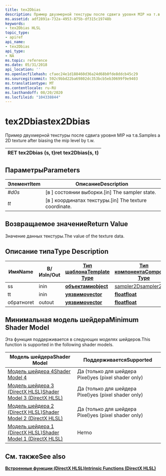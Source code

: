```yaml
---
title: tex2Dbias
description: Пример двухмерной текстуры после сдвига уровня MIP на т.в.
ms.assetid: adf2891a-732a-4953-875b-df315c19748b
keywords:
- tex2Dbias HLSL
topic_type:
- apiref
api_name:
- tex2Dbias
api_type:
- NA
ms.topic: reference
ms.date: 05/31/2018
api_location: ''
ms.openlocfilehash: cfaec24e1d188460d36a24d68b0fde8ddcb45c29
ms.sourcegitcommit: 592c9bbd22ba69802dc353bcb5eb30699f9e9403
ms.translationtype: MT
ms.contentlocale: ru-RU
ms.lasthandoff: 08/20/2020
ms.locfileid: "104338844"
---
```

# <a name="tex2dbias"></a><span data-ttu-id="29d9e-104">tex2Dbias</span><span class="sxs-lookup"><span data-stu-id="29d9e-104">tex2Dbias</span></span>

<span data-ttu-id="29d9e-105">Пример двухмерной текстуры после сдвига уровня MIP на т.в.</span><span class="sxs-lookup"><span data-stu-id="29d9e-105">Samples a 2D texture after biasing the mip level by t.w.</span></span>



| <span data-ttu-id="29d9e-106">RET tex2Dbias (s, t)</span><span class="sxs-lookup"><span data-stu-id="29d9e-106">ret tex2Dbias(s, t)</span></span> |
|---------------------|



 

## <a name="parameters"></a><span data-ttu-id="29d9e-107">Параметры</span><span class="sxs-lookup"><span data-stu-id="29d9e-107">Parameters</span></span>



| <span data-ttu-id="29d9e-108">Элемент</span><span class="sxs-lookup"><span data-stu-id="29d9e-108">Item</span></span>                                                   | <span data-ttu-id="29d9e-109">Описание</span><span class="sxs-lookup"><span data-stu-id="29d9e-109">Description</span></span>                               |
|--------------------------------------------------------|-------------------------------------------|
| <span data-ttu-id="29d9e-110"><span id="s"></span><span id="S"></span>*#d0*</span><span class="sxs-lookup"><span data-stu-id="29d9e-110"><span id="s"></span><span id="S"></span>*s*</span></span><br/> | <span data-ttu-id="29d9e-111">\[в \] состоянии выборки.</span><span class="sxs-lookup"><span data-stu-id="29d9e-111">\[in\] The sampler state.</span></span><br/>      |
| <span data-ttu-id="29d9e-112"><span id="t"></span><span id="T"></span>*t*</span><span class="sxs-lookup"><span data-stu-id="29d9e-112"><span id="t"></span><span id="T"></span>*t*</span></span><br/> | <span data-ttu-id="29d9e-113">\[в \] координатах текстуры.</span><span class="sxs-lookup"><span data-stu-id="29d9e-113">\[in\] The texture coordinate.</span></span><br/> |



 

## <a name="return-value"></a><span data-ttu-id="29d9e-114">Возвращаемое значение</span><span class="sxs-lookup"><span data-stu-id="29d9e-114">Return Value</span></span>

<span data-ttu-id="29d9e-115">Значение данных текстуры.</span><span class="sxs-lookup"><span data-stu-id="29d9e-115">The value of the texture data.</span></span>

## <a name="type-description"></a><span data-ttu-id="29d9e-116">Описание типа</span><span class="sxs-lookup"><span data-stu-id="29d9e-116">Type Description</span></span>



| <span data-ttu-id="29d9e-117">Имя</span><span class="sxs-lookup"><span data-stu-id="29d9e-117">Name</span></span> | <span data-ttu-id="29d9e-118">В/Из</span><span class="sxs-lookup"><span data-stu-id="29d9e-118">In/Out</span></span> | [<span data-ttu-id="29d9e-119">**Тип шаблона**</span><span class="sxs-lookup"><span data-stu-id="29d9e-119">**Template Type**</span></span>](dx-graphics-hlsl-intrinsic-functions.md)                       | [<span data-ttu-id="29d9e-120">**Тип компонента**</span><span class="sxs-lookup"><span data-stu-id="29d9e-120">**Component Type**</span></span>](dx-graphics-hlsl-intrinsic-functions.md) | <span data-ttu-id="29d9e-121">Размер</span><span class="sxs-lookup"><span data-stu-id="29d9e-121">Size</span></span> |
|------|--------|-------------------------------------------------------------------------------------|----------------------------------------------------------------|------|
| <span data-ttu-id="29d9e-122">s</span><span class="sxs-lookup"><span data-stu-id="29d9e-122">s</span></span>    | <span data-ttu-id="29d9e-123">in</span><span class="sxs-lookup"><span data-stu-id="29d9e-123">in</span></span>     | [<span data-ttu-id="29d9e-124">**объектами**</span><span class="sxs-lookup"><span data-stu-id="29d9e-124">**object**</span></span>](dx-graphics-hlsl-intrinsic-functions.md) | [<span data-ttu-id="29d9e-125">sampler2D</span><span class="sxs-lookup"><span data-stu-id="29d9e-125">sampler2D</span></span>](dx-graphics-hlsl-sampler.md)                      | <span data-ttu-id="29d9e-126">1</span><span class="sxs-lookup"><span data-stu-id="29d9e-126">1</span></span>    |
| <span data-ttu-id="29d9e-127">t</span><span class="sxs-lookup"><span data-stu-id="29d9e-127">t</span></span>    | <span data-ttu-id="29d9e-128">in</span><span class="sxs-lookup"><span data-stu-id="29d9e-128">in</span></span>     | [<span data-ttu-id="29d9e-129">**уязвимо**</span><span class="sxs-lookup"><span data-stu-id="29d9e-129">**vector**</span></span>](dx-graphics-hlsl-intrinsic-functions.md) | [<span data-ttu-id="29d9e-130">**float**</span><span class="sxs-lookup"><span data-stu-id="29d9e-130">**float**</span></span>](/windows/desktop/WinProg/windows-data-types)                        | <span data-ttu-id="29d9e-131">4</span><span class="sxs-lookup"><span data-stu-id="29d9e-131">4</span></span>    |
| <span data-ttu-id="29d9e-132">обратно</span><span class="sxs-lookup"><span data-stu-id="29d9e-132">ret</span></span>  | <span data-ttu-id="29d9e-133">out</span><span class="sxs-lookup"><span data-stu-id="29d9e-133">out</span></span>    | [<span data-ttu-id="29d9e-134">**уязвимо**</span><span class="sxs-lookup"><span data-stu-id="29d9e-134">**vector**</span></span>](dx-graphics-hlsl-intrinsic-functions.md) | [<span data-ttu-id="29d9e-135">**float**</span><span class="sxs-lookup"><span data-stu-id="29d9e-135">**float**</span></span>](/windows/desktop/WinProg/windows-data-types)                        | <span data-ttu-id="29d9e-136">4</span><span class="sxs-lookup"><span data-stu-id="29d9e-136">4</span></span>    |



 

## <a name="minimum-shader-model"></a><span data-ttu-id="29d9e-137">Минимальная модель шейдера</span><span class="sxs-lookup"><span data-stu-id="29d9e-137">Minimum Shader Model</span></span>

<span data-ttu-id="29d9e-138">Эта функция поддерживается в следующих моделях шейдеров.</span><span class="sxs-lookup"><span data-stu-id="29d9e-138">This function is supported in the following shader models.</span></span>



| <span data-ttu-id="29d9e-139">Модель шейдера</span><span class="sxs-lookup"><span data-stu-id="29d9e-139">Shader Model</span></span>                                              | <span data-ttu-id="29d9e-140">Поддерживается</span><span class="sxs-lookup"><span data-stu-id="29d9e-140">Supported</span></span>               |
|-----------------------------------------------------------|-------------------------|
| [<span data-ttu-id="29d9e-141">Модель шейдера 4</span><span class="sxs-lookup"><span data-stu-id="29d9e-141">Shader Model 4</span></span>](dx-graphics-hlsl-sm4.md)                | <span data-ttu-id="29d9e-142">Да (только для шейдера Pixel)</span><span class="sxs-lookup"><span data-stu-id="29d9e-142">yes (pixel shader only)</span></span> |
| [<span data-ttu-id="29d9e-143">Модель шейдера 3 (DirectX HLSL)</span><span class="sxs-lookup"><span data-stu-id="29d9e-143">Shader Model 3 (DirectX HLSL)</span></span>](dx-graphics-hlsl-sm3.md) | <span data-ttu-id="29d9e-144">Да (только для шейдера Pixel)</span><span class="sxs-lookup"><span data-stu-id="29d9e-144">yes (pixel shader only)</span></span> |
| [<span data-ttu-id="29d9e-145">Модель шейдера 2 (DirectX HLSL)</span><span class="sxs-lookup"><span data-stu-id="29d9e-145">Shader Model 2 (DirectX HLSL)</span></span>](dx-graphics-hlsl-sm2.md) | <span data-ttu-id="29d9e-146">Да (только для шейдера Pixel)</span><span class="sxs-lookup"><span data-stu-id="29d9e-146">yes (pixel shader only)</span></span> |
| [<span data-ttu-id="29d9e-147">Модель шейдера 1 (DirectX HLSL)</span><span class="sxs-lookup"><span data-stu-id="29d9e-147">Shader Model 1 (DirectX HLSL)</span></span>](dx-graphics-hlsl-sm1.md) | <span data-ttu-id="29d9e-148">Нет</span><span class="sxs-lookup"><span data-stu-id="29d9e-148">no</span></span>                      |



 

## <a name="see-also"></a><span data-ttu-id="29d9e-149">См. также</span><span class="sxs-lookup"><span data-stu-id="29d9e-149">See also</span></span>

<dl> <dt>

[<span data-ttu-id="29d9e-150">**Встроенные функции (DirectX HLSL)**</span><span class="sxs-lookup"><span data-stu-id="29d9e-150">**Intrinsic Functions (DirectX HLSL)**</span></span>](dx-graphics-hlsl-intrinsic-functions.md)
</dt> </dl>

 

